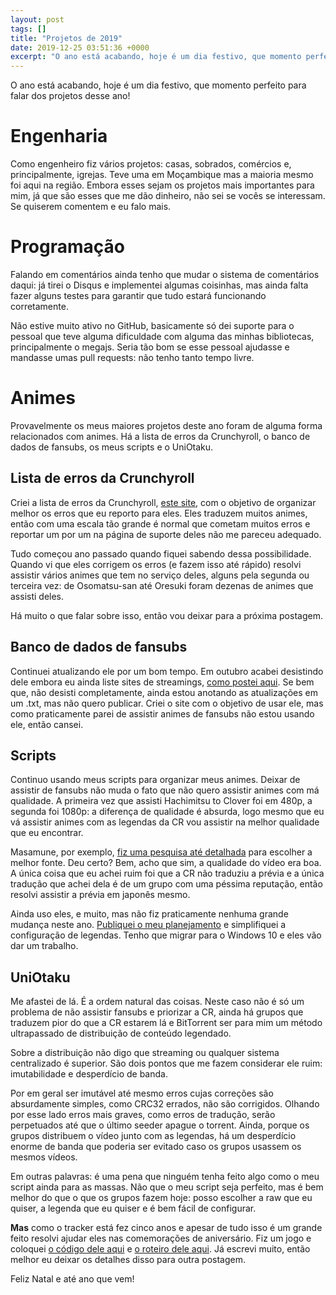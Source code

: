 ```yaml
---
layout: post
tags: []
title: "Projetos de 2019"
date: 2019-12-25 03:51:36 +0000
excerpt: "O ano está acabando, hoje é um dia festivo, que momento perfeito para falar dos projetos desse ano!  # Engenharia  Como engenheiro fiz..."
---
```


O ano está acabando, hoje é um dia festivo, que momento perfeito para falar dos projetos desse ano!

# Engenharia

Como engenheiro fiz vários projetos: casas, sobrados, comércios e, principalmente, igrejas. Teve uma em Moçambique mas a maioria mesmo foi aqui na região. Embora esses sejam os projetos mais importantes para mim, já que são esses que me dão dinheiro, não sei se vocês se interessam. Se quiserem comentem e eu falo mais.

# Programação

Falando em comentários ainda tenho que mudar o sistema de comentários daqui: já tirei o Disqus e implementei algumas coisinhas, mas ainda falta fazer alguns testes para garantir que tudo estará funcionando corretamente.

Não estive muito ativo no GitHub, basicamente só dei suporte para o pessoal que teve alguma dificuldade com alguma das minhas bibliotecas, principalmente o megajs. Seria tão bom se esse pessoal ajudasse e mandasse umas pull requests: não tenho tanto tempo livre.

# Animes

Provavelmente os meus maiores projetos deste ano foram de alguma forma relacionados com animes. Há a lista de erros da Crunchyroll, o banco de dados de fansubs, os meus scripts e o UniOtaku.

## Lista de erros da Crunchyroll

Criei a lista de erros da Crunchyroll, [este site](https://erros-da-cr.neocities.org/), com o objetivo de organizar melhor os erros que eu reporto para eles. Eles traduzem muitos animes, então com uma escala tão grande é normal que cometam muitos erros e reportar um por um na página de suporte deles não me pareceu adequado.

Tudo começou ano passado quando fiquei sabendo dessa possibilidade. Quando vi que eles corrigem os erros (e fazem isso até rápido) resolvi assistir vários animes que tem no serviço deles, alguns pela segunda ou terceira vez: de Osomatsu-san até Oresuki foram dezenas de animes que assisti deles.

Há muito o que falar sobre isso, então vou deixar para a próxima postagem.

## Banco de dados de fansubs

Continuei atualizando ele por um bom tempo. Em outubro acabei desistindo dele embora eu ainda liste sites de streamings, [como postei aqui](https://qgustavor.tk/banco-de-dados/). Se bem que, não desisti completamente, ainda estou anotando as atualizações em um .txt, mas não quero publicar. Criei o site com o objetivo de usar ele, mas como praticamente parei de assistir animes de fansubs não estou usando ele, então cansei.

## Scripts

Continuo usando meus scripts para organizar meus animes. Deixar de assistir de fansubs não muda o fato que não quero assistir animes com má qualidade. A primeira vez que assisti Hachimitsu to Clover foi em 480p, a segunda foi 1080p: a diferença de qualidade é absurda, logo mesmo que eu vá assistir animes com as legendas da CR vou assistir na melhor qualidade que eu encontrar.

Masamune, por exemplo, [fiz uma pesquisa até detalhada](https://qgustavor.tk/problemas-com-masamune/) para escolher a melhor fonte. Deu certo? Bem, acho que sim, a qualidade do vídeo era boa. A única coisa que eu achei ruim foi que a CR não traduziu a prévia e a única tradução que achei dela é de um grupo com uma péssima reputação, então resolvi assistir a prévia em japonês mesmo.

Ainda uso eles, e muito, mas não fiz praticamente nenhuma grande mudança neste ano. [Publiquei o meu planejamento](https://qgustavor.github.io/stats/planning/) e simplifiquei a configuração de legendas. Tenho que migrar para o Windows 10 e eles vão dar um trabalho.

## UniOtaku

Me afastei de lá. É a ordem natural das coisas. Neste caso não é só um problema de não assistir fansubs e priorizar a CR, ainda há grupos que traduzem pior do que a CR estarem lá e BitTorrent ser para mim um método ultrapassado de distribuição de conteúdo legendado.

Sobre a distribuição não digo que streaming ou qualquer sistema centralizado é superior. São dois pontos que me fazem considerar ele ruim: imutabilidade e desperdício de banda.

Por em geral ser imutável até mesmo erros cujas correções são absurdamente simples, como CRC32 errados, não são corrigidos. Olhando por esse lado erros mais graves, como erros de tradução, serão perpetuados até que o último seeder apague o torrent. Ainda, porque os grupos distribuem o vídeo junto com as legendas, há um desperdício enorme de banda que poderia ser evitado caso os grupos usassem os mesmos vídeos.

Em outras palavras: é uma pena que ninguém tenha feito algo como o meu script ainda para as massas. Não que o meu script seja perfeito, mas é bem melhor do que o que os grupos fazem hoje: posso escolher a raw que eu quiser, a legenda que eu quiser e é bem fácil de configurar.

**Mas** como o tracker está fez cinco anos e apesar de tudo isso é um grande feito resolvi ajudar eles nas comemorações de aniversário. Fiz um jogo e coloquei [o código dele aqui](https://github.com/qgustavor/chat-game) e [o roteiro dele aqui](https://docs.google.com/document/d/1MCI8FRQ-bLVpLZuuoyuRhrTdGjzbuLKNsRMVSAD0L7o/edit). Já escrevi muito, então melhor eu deixar os detalhes disso para outra postagem.

Feliz Natal e até ano que vem!